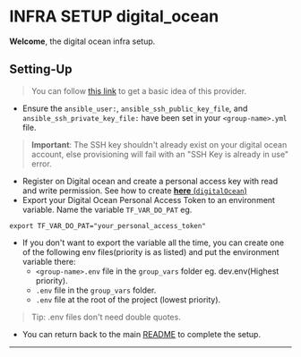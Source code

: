 # INFRA SETUP digital_ocean

**Welcome**, the digital ocean infra setup.

## Setting-Up
> You can follow [this link](https://www.digitalocean.com/community/tutorials/how-to-use-terraform-with-digitalocean) to get a basic idea of this provider.

- Ensure the `ansible_user:`, `ansible_ssh_public_key_file`, and `ansible_ssh_private_key_file:` have been set in your `<group-name>.yml` file.
> **Important**: The SSH key shouldn't already exist on your digital ocean account, else provisioning will fail with an "SSH Key is already in use" error.

- Register on Digital ocean and create a personal access key with read and write permission.
See how to create [**here** (`digitalOcean`)](https://docs.digitalocean.com/reference/api/create-personal-access-token/)
- Export your Digital Ocean Personal Access Token to an environment variable. Name the variable `TF_VAR_DO_PAT` eg.
```
export TF_VAR_DO_PAT="your_personal_access_token"
```
- If you don't want to export the variable all the time, you can create one of the following env files(priority is as listed) and put the environment variable there:
    - `<group-name>.env` file in the `group_vars` folder eg. dev.env(Highest priority).
    - `.env` file in the `group_vars` folder.
    - `.env` file at the root of the project (lowest priority).
> Tip: .env files don't need double quotes.

- You can return back to the main [README](xxx) to complete the setup.
___



<!-- - Set the name of the ssh key you created in the `ssh_key_name:` field of each of your desired environments.
eg. (if the key name is `root_ssh`) -->
<!-- ``` yaml
...
ssh_key_name: root_ssh
...
``` -->